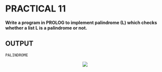 # PRACTICAL 11
**Write a program in PROLOG to implement palindrome (L) which checks whether a list L is a palindrome or not.**

## OUTPUT

`PALINDROME`
<p align="center">
<img src="https://user-images.githubusercontent.com/68191677/235093201-08e18f97-670c-4f6a-b0af-47517c46e6a5.png"  />
</p>